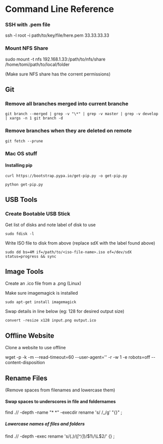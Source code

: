 # Command Line Reference


### SSH with .pem file

ssh -l root -i path/to/key/file/here.pem 33.33.33.33

### Mount NFS Share

sudo mount -t nfs 192.168.1.33:/path/to/nfs/share /home/tomi/path/to/local/folder

(Make sure NFS share has the corrent permissions)

## Git

### Remove all branches merged into current branche

    git branch --merged | grep -v "\*" | grep -v master | grep -v develop | xargs -n 1 git branch -d
    
### Remove branches when they are deleted on remote

    git fetch --prune

### Mac OS stuff

#### Installing pip

    curl https://bootstrap.pypa.io/get-pip.py -o get-pip.py
    
    python get-pip.py
    
    
## USB Tools

### Create Bootable USB Stick

Get list of disks and note label of disk to use
    
    sudo fdisk -l
    
Write ISO file to disk from above (replace sdX with the label found above)

    sudo dd bs=4M if=/path/to/<iso-file-name>.iso of=/dev/sdX status=progress && sync 
    
    
## Image Tools

Create an .ico file from a .png (Linux)

Make sure imagemagick is installed 

    sudo apt-get install imagemagick
    
Swap details in line below (eg: 128 for desired output size)    

    convert -resize x128 input.png output.ico
    
    
## Offline Website

Clone a website to use offline

wget -p -k -m --read-timeout=60 --user-agent='<user-agent>' -r -w 1 -e robots=off --content-disposition <website-url>


## Rename Files

(Remove spaces from filenames and lowercase them)

#### Swap spaces to underscores in file and foldernames
find ./<target-folder>/ -depth -name "* *" -execdir rename 's/ /_/g' "{}" \;

##### Lowercase names of files and folders
find ./<target-folder>/ -depth -exec rename 's/(.*)\/([^\/]*)/$1\/\L$2/' {} \;


